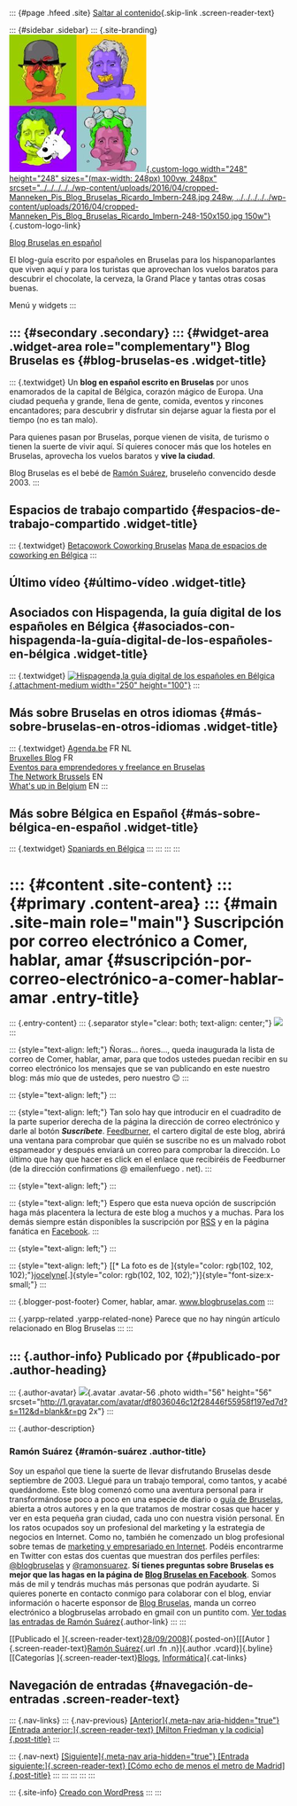 ::: {#page .hfeed .site}
[Saltar al
contenido](../../../../../index.html?p=157#content){.skip-link
.screen-reader-text}

::: {#sidebar .sidebar}
::: {.site-branding}
[![](../../../../../wp-content/uploads/2016/04/cropped-Manneken_Pis_Blog_Bruselas_Ricardo_Imbern-248.jpg){.custom-logo
width="248" height="248" sizes="(max-width: 248px) 100vw, 248px"
srcset="../../../../../wp-content/uploads/2016/04/cropped-Manneken_Pis_Blog_Bruselas_Ricardo_Imbern-248.jpg 248w, ../../../../../wp-content/uploads/2016/04/cropped-Manneken_Pis_Blog_Bruselas_Ricardo_Imbern-248-150x150.jpg 150w"}](../../../../../index.html){.custom-logo-link}

[Blog Bruselas en español](../../../../../index.html)

El blog-guía escrito por españoles en Bruselas para los hispanoparlantes
que viven aquí y para los turistas que aprovechan los vuelos baratos
para descubrir el chocolate, la cerveza, la Grand Place y tantas otras
cosas buenas.

Menú y widgets
:::

::: {#secondary .secondary}
::: {#widget-area .widget-area role="complementary"}
Blog Bruselas es {#blog-bruselas-es .widget-title}
----------------

::: {.textwidget}
Un **blog en español escrito en Bruselas** por unos enamorados de la
capital de Bélgica, corazón mágico de Europa. Una ciudad pequeña y
grande, llena de gente, comida, eventos y rincones encantadores; para
descubrir y disfrutar sin dejarse aguar la fiesta por el tiempo (no es
tan malo).

Para quienes pasan por Bruselas, porque vienen de visita, de turismo o
tienen la suerte de vivir aquí. Sí quieres conocer más que los hoteles
en Bruselas, aprovecha los vuelos baratos y **vive la ciudad**.

Blog Bruselas es el bebé de [Ramón Suárez](http://www.ramonsuarez.com),
bruseleño convencido desde 2003.
:::

Espacios de trabajo compartido {#espacios-de-trabajo-compartido .widget-title}
------------------------------

::: {.textwidget}
[Betacowork Coworking Bruselas](http://www.betacowork.com) [Mapa de
espacios de coworking en Bélgica](http://coworkingbelgium.com)
:::

Último vídeo {#último-vídeo .widget-title}
------------

Asociados con Hispagenda, la guía digital de los españoles en Bélgica {#asociados-con-hispagenda-la-guía-digital-de-los-españoles-en-bélgica .widget-title}
---------------------------------------------------------------------

::: {.textwidget}
[![Hispagenda,la guía digital de los españoles en
Bélgica](../../../../../wp-content/uploads/2010/04/Hispagenda-250px.gif "Hispagenda, la guía digital de los españoles en Bélgica"){.attachment-medium
width="250" height="100"}](http://www.hispagenda.com)
:::

Más sobre Bruselas en otros idiomas {#más-sobre-bruselas-en-otros-idiomas .widget-title}
-----------------------------------

::: {.textwidget}
[Agenda.be](http://www.agenda.be) FR NL\
[Bruxelles Blog](http://www.bxlblog.be/) FR\
[Eventos para emprendedores y freelance en
Bruselas](http://www.betacowork.com/events/)\
[The Network
Brussels](http://groups.yahoo.com/group/TheNetworkBrussels/) EN\
[What\'s up in Belgium](http://www.whatsupin.be/) EN
:::

Más sobre Bélgica en Español {#más-sobre-bélgica-en-español .widget-title}
----------------------------

::: {.textwidget}
[Spaniards en Bélgica](http://www.spaniards.es/paises/belgica)
:::
:::
:::
:::

::: {#content .site-content}
::: {#primary .content-area}
::: {#main .site-main role="main"}
Suscripción por correo electrónico a Comer, hablar, amar {#suscripción-por-correo-electrónico-a-comer-hablar-amar .entry-title}
========================================================

::: {.entry-content}
::: {.separator style="clear: both; text-align: center;"}
[![](http://lh6.ggpht.com/maquik48/RtMnJp808fI/AAAAAAAAAdw/KQ5lG8uDNb8/s200/IMG_5001.JPG)](http://lh6.ggpht.com/maquik48/RtMnJp808fI/AAAAAAAAAdw/KQ5lG8uDNb8/s1600/IMG_5001.JPG)
:::

::: {style="text-align: left;"}
Ñoras... ñores..., queda inaugurada la lista de correo de Comer, hablar,
amar, para que todos ustedes puedan recibir en su correo electrónico los
mensajes que se van publicando en este nuestro blog: más mío que de
ustedes, pero nuestro 😉
:::

::: {style="text-align: left;"}
:::

::: {style="text-align: left;"}
Tan solo hay que introducir en el cuadradito de la parte superior
derecha de la página la dirección de correo electrónico y darle al botón
***Suscríbete***. [Feedburner](http://www.feedburner.com/fb/a/home), el
cartero digital de este blog, abrirá una ventana para comprobar que
quién se suscribe no es un malvado robot espameador y después enviará un
correo para comprobar la dirección. Lo último que hay que hacer es click
en el enlace que recibiréis de Feedburner (de la dirección confirmations
@ emailenfuego . net).
:::

::: {style="text-align: left;"}
:::

::: {style="text-align: left;"}
Espero que esta nueva opción de suscripción haga más placentera la
lectura de este blog a muchos y a muchas. Para los demás siempre están
disponibles la suscripción por
[RSS](http://comerhablaramar.blogspot.com/feeds/posts/default) y en la
página fanática en
[Facebook](http://www.new.facebook.com/home.php#/pages/Comer-hablar-amar-vivir-al-fin-y-al-cabo/14471236332?ref=ts).
:::

::: {style="text-align: left;"}
:::

::: {style="text-align: left;"}
[[\* La foto es de
]{style="color: rgb(102, 102, 102);"}[jocelyne](http://picasaweb.google.com/maquik48/BruxellesAoT2007#5103465849574191602)[.]{style="color: rgb(102, 102, 102);"}]{style="font-size:x-small;"}
:::

::: {.blogger-post-footer}
Comer, hablar, amar. www.blogbruselas.com
:::

::: {.yarpp-related .yarpp-related-none}
Parece que no hay ningún artículo relacionado en Blog Bruselas
:::
:::

::: {.author-info}
Publicado por {#publicado-por .author-heading}
-------------

::: {.author-avatar}
![](http://1.gravatar.com/avatar/df8036046c12f28446f55958f197ed7d?s=56&d=blank&r=pg){.avatar
.avatar-56 .photo width="56" height="56"
srcset="http://1.gravatar.com/avatar/df8036046c12f28446f55958f197ed7d?s=112&d=blank&r=pg 2x"}
:::

::: {.author-description}
### Ramón Suárez {#ramón-suárez .author-title}

Soy un español que tiene la suerte de llevar disfrutando Bruselas desde
septiembre de 2003. Llegué para un trabajo temporal, como tantos, y
acabé quedándome. Este blog comenzó como una aventura personal para ir
transformándose poco a poco en una especie de diario o [guía de
Bruselas](../../../../../index.html), abierta a otros autores y en la
que tratamos de mostrar cosas que hacer y ver en esta pequeña gran
ciudad, cada uno con nuestra visión personal. En los ratos ocupados soy
un profesional del marketing y la estrategia de negocios en Internet.
Como no, también he comenzado un blog profesional sobre temas de
[marketing y empresariado en Internet](http://ramonsuarez.com). Podéis
encontrarme en Twitter con estas dos cuentas que muestran dos perfiles
perfiles: [\@blogbruselas](http://twitter.com/blogbruselas) y
[\@ramonsuarez](http://twitter.com/ramonsuarez). **Sí tienes preguntas
sobre Bruselas es mejor que las hagas en la página de [Blog Bruselas en
Facebook](http://www.facebook.com/blogbruselas)**. Somos más de mil y
tendrás muchas más personas que podrán ayudarte. Si quieres ponerte en
contacto conmigo para colaborar con el blog, enviar información o
hacerte esponsor de [Blog Bruselas](../../../../../index.html), manda un
correo electrónico a blogbruselas arrobado en gmail con un puntito com.
[Ver todas las entradas de Ramón
Suárez](../../../../2010/04/30/index.html?author=2){.author-link}
:::
:::

[[Publicado el
]{.screen-reader-text}[28/09/2008](../../../../../index.html?p=157)]{.posted-on}[[[Autor
]{.screen-reader-text}[Ramón
Suárez](../../../../2010/04/30/index.html?author=2){.url .fn
.n}]{.author .vcard}]{.byline}[[Categorías
]{.screen-reader-text}[Blogs](../../../../category/blogs/index.html),
[Informática](../../../../category/informatica/index.html)]{.cat-links}

Navegación de entradas {#navegación-de-entradas .screen-reader-text}
----------------------

::: {.nav-links}
::: {.nav-previous}
[[Anterior]{.meta-nav aria-hidden="true"} [Entrada
anterior:]{.screen-reader-text} [Milton Friedman y la
codicia]{.post-title}](../../../../../index.html?p=156)
:::

::: {.nav-next}
[[Siguiente]{.meta-nav aria-hidden="true"} [Entrada
siguiente:]{.screen-reader-text} [Cómo echo de menos el metro de
Madrid]{.post-title}](../../../../../index.html?p=158)
:::
:::
:::
:::
:::

::: {.site-info}
[Creado con WordPress](https://es.wordpress.org/)
:::
:::
